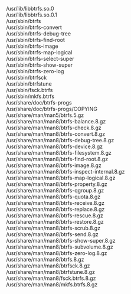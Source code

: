 /usr/lib/libbtrfs.so.0  
/usr/lib/libbtrfs.so.0.1  
/usr/sbin/btrfs  
/usr/sbin/btrfs-convert  
/usr/sbin/btrfs-debug-tree  
/usr/sbin/btrfs-find-root  
/usr/sbin/btrfs-image  
/usr/sbin/btrfs-map-logical  
/usr/sbin/btrfs-select-super  
/usr/sbin/btrfs-show-super  
/usr/sbin/btrfs-zero-log  
/usr/sbin/btrfsck  
/usr/sbin/btrfstune  
/usr/sbin/fsck.btrfs  
/usr/sbin/mkfs.btrfs  
/usr/share/doc/btrfs-progs  
/usr/share/doc/btrfs-progs/COPYING  
/usr/share/man/man5/btrfs.5.gz  
/usr/share/man/man8/btrfs-balance.8.gz  
/usr/share/man/man8/btrfs-check.8.gz  
/usr/share/man/man8/btrfs-convert.8.gz  
/usr/share/man/man8/btrfs-debug-tree.8.gz  
/usr/share/man/man8/btrfs-device.8.gz  
/usr/share/man/man8/btrfs-filesystem.8.gz  
/usr/share/man/man8/btrfs-find-root.8.gz  
/usr/share/man/man8/btrfs-image.8.gz  
/usr/share/man/man8/btrfs-inspect-internal.8.gz  
/usr/share/man/man8/btrfs-map-logical.8.gz  
/usr/share/man/man8/btrfs-property.8.gz  
/usr/share/man/man8/btrfs-qgroup.8.gz  
/usr/share/man/man8/btrfs-quota.8.gz  
/usr/share/man/man8/btrfs-receive.8.gz  
/usr/share/man/man8/btrfs-replace.8.gz  
/usr/share/man/man8/btrfs-rescue.8.gz  
/usr/share/man/man8/btrfs-restore.8.gz  
/usr/share/man/man8/btrfs-scrub.8.gz  
/usr/share/man/man8/btrfs-send.8.gz  
/usr/share/man/man8/btrfs-show-super.8.gz  
/usr/share/man/man8/btrfs-subvolume.8.gz  
/usr/share/man/man8/btrfs-zero-log.8.gz  
/usr/share/man/man8/btrfs.8.gz  
/usr/share/man/man8/btrfsck.8.gz  
/usr/share/man/man8/btrfstune.8.gz  
/usr/share/man/man8/fsck.btrfs.8.gz  
/usr/share/man/man8/mkfs.btrfs.8.gz  
